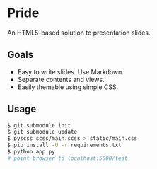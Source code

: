 # Pride

An HTML5-based solution to presentation slides.

## Goals

* Easy to write slides. Use Markdown.
* Separate contents and views.
* Easily themable using simple CSS.

## Usage

```bash
$ git submodule init
$ git submodule update
$ pyscss scss/main.scss > static/main.css
$ pip install -U -r requirements.txt
$ python app.py
# point browser to localhost:5000/test
```
